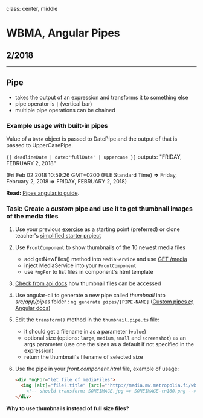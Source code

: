 class: center, middle

# WBMA, Angular Pipes

## 2/2018

---

## Pipe

- takes the output of an expression and transforms it to something else
- pipe operator is `|` (vertical bar)
- multiple pipe operations can be chained

### Example usage with built-in pipes

Value of a `Date` object is passed to DatePipe and the output of that is passed to UpperCasePipe.

`{{ deadlineDate | date:'fullDate' | uppercase }}` outputs: "FRIDAY, FEBRUARY 2, 2018"

 (Fri Feb 02 2018 10:59:26 GMT+0200 (FLE Standard Time) **=>** Friday, February 2, 2018 **=>** FRIDAY, FEBRUARY 2, 2018)

**Read:** [Pipes angular.io guide](https://angular.io/docs/ts/latest/guide/pipes.html).

### Task: Create a _custom_ pipe and use it to get thumbnail images of the media files

1. Use your previous [exercise](w4-upload.md) as a starting point (preferred) or clone teacher's [simplified starter project](https://github.com/wbma/pipe-starter)
1. Use `FrontComponent` to show thumbnails of the 10 newest media files
    - add getNewFiles() method into `MediaService` and use [GET /media](http://media.mw.metropolia.fi/wbma/docs/#api-Media-GetMediaFiles)
    - inject MediaService into your `FrontComponent`
    - use `*ngFor` to list files in component's html template
1. [Check from api docs](http://media.mw.metropolia.fi/wbma/docs/#api-Media-GetFile) how thumbnail files can be accessed
1. Use angular-cli to generate a new pipe called _thumbnail_ into _src/app/pipes_ folder : `ng generate pipes/[PIPE-NAME]` ([Custom pipes @ Angular docs](https://angular.io/guide/pipes#custom-pipes))
1. Edit the `transform()` method in the `thumbnail.pipe.ts` file:
    - it should get a filename in as a parameter (`value`)
    - optional size (options: `large`, `medium`, `small` and `screenshot`) as an args parameter (use one the sizes as a default if not specified in the expression)
    - return the thumbnail's filename of selected size
1. Use the pipe in your _front.component.html_ file, example of usage:

    ```html
    <div *ngFor="let file of mediaFiles">
      <img [alt]="file?.title" [src]="'http://media.mw.metropolia.fi/wbma/uploads/' + (file?.filename | thumbnail: 'small')">
        <!-- should transform: SOMEIMAGE.jpg => SOMEIMAGE-tn160.png -->
    </div>
    ```


  **Why to use thumbnails instead of full size files?**
